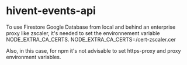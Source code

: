 # hivent-events-api
To use Firestore Google Database from local and behind an enterprise proxy like zscaler, it's needed to set the environnement variable NODE_EXTRA_CA_CERTS.
NODE_EXTRA_CA_CERTS=<ca cert directory>/cert-zscaler.cer

Also, in this case, for npm it's not advisable to set https-proxy and proxy environment variables.
